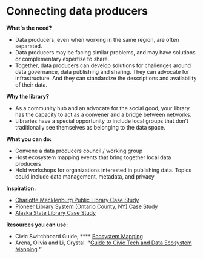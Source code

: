 # Connecting data producers

**What's the need?**

* Data producers, even when working in the same region, are often separated.
* Data producers may be facing similar problems, and may have solutions or complementary expertise to share.
* Together, data producers can develop solutions for challenges around data governance, data publishing and sharing. They can advocate for infrastructure. And they can standardize the descriptions and availability of their data.

**Why the library?** &#x20;

* As a community hub and an advocate for the social good, your library has the capacity to act as a convener and a bridge between networks.&#x20;
* Libraries have a special opportunity to include local groups that don’t traditionally see themselves as belonging to the data space.  &#x20;

**What you can do:**

* Convene a data producers council / working group
* Host ecosystem mapping events that bring together local data producers&#x20;
* Hold workshops for organizations interested in publishing data. Topics could include data management, metadata, and privacy&#x20;

**Inspiration:**

* [Charlotte Mecklenburg Public Library Case Study ](https://civic-switchboard.gitbook.io/guide/case-studies/charlotte-mecklenburg-public-library-charlotte-nc)
* [Pioneer Library System (Ontario County, NY) Case Study ](https://civic-switchboard.gitbook.io/guide/case-studies/pioneer-library-system-ontario-county-ny)
* [Alaska State Library Case Study](https://civic-switchboard.gitbook.io/guide/case-studies/alaska-state-library-juneau-ak)

**Resources you can use:**

* Civic Switchboard Guide, **** [Ecosystem Mapping](https://civic-switchboard.gitbook.io/guide/understanding/mapping-your-ecosystem)
* Arena, Olivia and Li, Crystal. **“**[Guide to Civic Tech and Data Ecosystem Mapping](https://medium.com/civic-tech-data-collaborative/the-civic-tech-and-data-collaborative-guide-to-civic-tech-data-ecosystem-mapping-f94bc1665548).**”**
